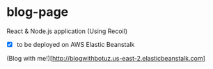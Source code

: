 # blog-page
React &amp; Node.js application (Using Recoil)
- [x] to be deployed on AWS Elastic Beanstalk

(Blog with me!)[http://blogwithbotuz.us-east-2.elasticbeanstalk.com]
